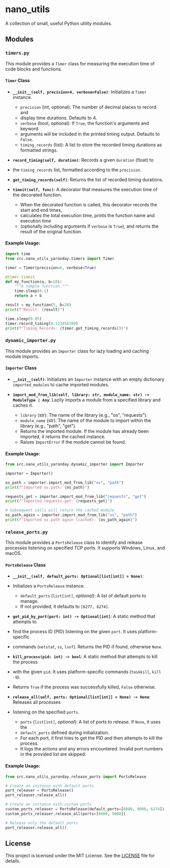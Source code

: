 # nano_utils

A collection of small, useful Python utility modules.

## Modules

### `timers.py`

This module provides a `Timer` class for measuring the execution time of code blocks and functions.

#### `Timer` Class

* **`__init__(self, precision=4, verbose=False)`**: Initializes a `Timer` instance.
    * `precision` (int, optional): The number of decimal places to record and 
    * display time durations. Defaults to 4.
    * `verbose` (bool, optional): If `True`, the function's arguments and keyword
    * arguments will be included in the printed timing output. Defaults to `False`.
    * `timing_records` (list): A list to store the recorded timing durations as formatted strings.

* **`record_timing(self, duration)`**: Records a given `duration` (float) to 
* the `timing_records` list, formatted according to the `precision`.

* **`get_timing_records(self)`**: Returns the list of recorded timing durations.

* **`timeit(self, func)`**: A decorator that measures the execution time of the decorated function.
    * When the decorated function is called, this decorator records the start and end times,
    * calculates the total execution time, prints the function name and execution time 
    * (optionally including arguments if `verbose` is `True`), and returns the result of the original function.

#### Example Usage:

```python
import time
from src.nano_utils_yaronday.timers import Timer

timer = Timer(precision=6, verbose=True)

@timer.timeit
def my_function(a, b=10):
    """A sample function."""
    time.sleep(0.1)
    return a + b

result = my_function(5, b=20)
print(f"Result: {result}")

time.sleep(0.05)
timer.record_timing(0.123456789)
print(f"Timing Records: {timer.get_timing_records()}")
```

### `dynamic_importer.py`

This module provides an `Importer` class for lazy loading and caching module imports.

#### `Importer` Class

* **`__init__(self)`**: Initializes an `Importer` instance with an empty dictionary `imported_modules` to cache imported modules.

* **`import_mod_from_lib(self, library: str, module_name: str) -> ModuleType | Any`**: Lazily imports a module from a specified library and caches it.
    * `library` (str): The name of the library (e.g., "os", "requests").
    * `module_name` (str): The name of the module to import within the library (e.g., "path", "get").
    * Returns the imported module. If the module has already been imported, it returns the cached instance.
    * Raises `ImportError` if the module cannot be found.

#### Example Usage:

```python
from src.nano_utils_yaronday.dynamic_importer import Importer

importer = Importer()

os_path = importer.import_mod_from_lib("os", "path")
print(f"Imported os.path: {os_path}")

requests_get = importer.import_mod_from_lib("requests", "get")
print(f"Imported requests.get: {requests_get}")

# Subsequent calls will return the cached module
os_path_again = importer.import_mod_from_lib("os", "path")
print(f"Imported os.path again (cached): {os_path_again}")
```

### `release_ports.py`

This module provides a `PortsRelease` class to identify and release processes 
listening on specified TCP ports. It supports Windows, Linux, and macOS.

#### `PortsRelease` Class

* **`__init__(self, default_ports: Optional[list[int]] = None)`**: 
* Initializes a `PortsRelease` instance.
    * `default_ports` (`list[int]`, *optional*): A list of default ports to manage. 
    * If not provided, it defaults to `[6277, 6274]`.

* **`get_pid_by_port(port: int) -> Optional[int]`**: A static method that attempts to 
* find the process ID (PID) listening on the given `port`. It uses platform-specific 
* commands (`netstat`, `ss`, `lsof`). Returns the PID if found, otherwise `None`. 

* **`kill_process(pid: int) -> bool`**: A static method that attempts to kill the process 
* with the given `pid`. It uses platform-specific commands (`taskkill`, `kill -9`). 
* Returns `True` if the process was successfully killed, `False` otherwise. 

* **`release_all(self, ports: Optional[list[int]] = None) -> None`**: Releases all processes
* listening on the specified `ports`.
    * `ports` (`list[int]`, *optional*): A list of ports to release. If `None`, it uses the
    * `default_ports` defined during initialization.
    * For each port, it first tries to get the PID and then attempts to kill the process. 
    * It logs the actions and any errors encountered. Invalid port numbers in the provided list are skipped.

#### Example Usage:

```python
from src.nano_utils_yaronday.release_ports import PortsRelease

# Create an instance with default ports
port_releaser = PortsRelease()
port_releaser.release_all()

# Create an instance with custom ports
custom_ports_releaser = PortsRelease(default_ports=[8080, 9000, 6274])
custom_ports_releaser.release_all(ports=[8080, 9000])

# Release only the default ports
port_releaser.release_all()
```

## License
This project is licensed under the MIT License. See the [LICENSE](LICENSE.md) file for details.